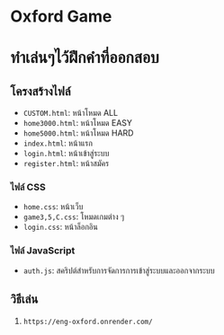 # Oxford Game
# ทำเล่นๆไว้ฝึกคำที่ออกสอบ

## โครงสร้างไฟล์
- `CUSTOM.html`: หน้าโหมด ALL
- `home3000.html`: หน้าโหมด EASY
- `home5000.html`: หน้าโหมด HARD
- `index.html`: หน้าแรก
- `login.html`: หน้าเข้าสู่ระบบ
- `register.html`: หน้าสมัคร

### ไฟล์ CSS
- `home.css`: หน้าเว็บ
- `game3,5,C.css`: โหมดเกมต่าง ๆ
- `login.css`: หน้าล็อกอิน

### ไฟล์ JavaScript
- `auth.js`: สคริปต์สำหรับการจัดการการเข้าสู่ระบบและออกจากระบบ

## วิธีเล่น
1. ```sh
   https://eng-oxford.onrender.com/
